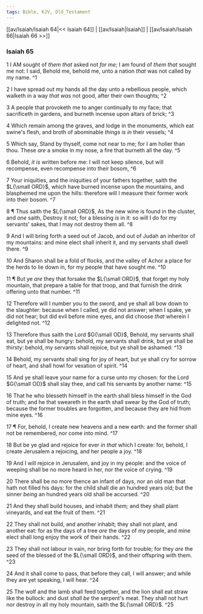 ```yaml
---
tags: Bible, KJV, Old_Testament
---
```


[[av/Isaiah/Isaiah 64|<< Isaiah 64]] | [[av/Isaiah|Isaiah]] | [[av/Isaiah/Isaiah 66|Isaiah 66 >>]]

### Isaiah 65

1 I AM sought of _them_ _that_ asked not _for_ _me;_ I am found of _them_ _that_ sought me not: I said, Behold me, behold me, unto a nation _that_ was not called by my name. ^1

2 I have spread out my hands all the day unto a rebellious people, which walketh in a way _that_ _was_ not good, after their own thoughts; ^2

3 A people that provoketh me to anger continually to my face; that sacrificeth in gardens, and burneth incense upon altars of brick; ^3

4 Which remain among the graves, and lodge in the monuments, which eat swine's flesh, and broth of abominable _things_ _is_ _in_ their vessels; ^4

5 Which say, Stand by thyself, come not near to me; for I am holier than thou. These _are_ a smoke in my nose, a fire that burneth all the day. ^5

6 Behold, _it_ _is_ written before me: I will not keep silence, but will recompense, even recompense into their bosom, ^6

7 Your iniquities, and the iniquities of your fathers together, saith the $L{\small ORD}$, which have burned incense upon the mountains, and blasphemed me upon the hills: therefore will I measure their former work into their bosom. ^7

8 ¶ Thus saith the $L{\small ORD}$, As the new wine is found in the cluster, and _one_ saith, Destroy it not; for a blessing _is_ in it: so will I do for my servants' sakes, that I may not destroy them all. ^8

9 And I will bring forth a seed out of Jacob, and out of Judah an inheritor of my mountains: and mine elect shall inherit it, and my servants shall dwell there. ^9

10 And Sharon shall be a fold of flocks, and the valley of Achor a place for the herds to lie down in, for my people that have sought me. ^10

11 ¶ But ye _are_ they that forsake the $L{\small ORD}$, that forget my holy mountain, that prepare a table for that troop, and that furnish the drink offering unto that number. ^11

12 Therefore will I number you to the sword, and ye shall all bow down to the slaughter: because when I called, ye did not answer; when I spake, ye did not hear; but did evil before mine eyes, and did choose _that_ wherein I delighted not. ^12

13 Therefore thus saith the Lord $G{\small OD}$, Behold, my servants shall eat, but ye shall be hungry: behold, my servants shall drink, but ye shall be thirsty: behold, my servants shall rejoice, but ye shall be ashamed: ^13

14 Behold, my servants shall sing for joy of heart, but ye shall cry for sorrow of heart, and shall howl for vexation of spirit. ^14

15 And ye shall leave your name for a curse unto my chosen: for the Lord $G{\small OD}$ shall slay thee, and call his servants by another name: ^15

16 That he who blesseth himself in the earth shall bless himself in the God of truth; and he that sweareth in the earth shall swear by the God of truth; because the former troubles are forgotten, and because they are hid from mine eyes. ^16

17 ¶ For, behold, I create new heavens and a new earth: and the former shall not be remembered, nor come into mind. ^17

18 But be ye glad and rejoice for ever _in_ _that_ which I create: for, behold, I create Jerusalem a rejoicing, and her people a joy. ^18

19 And I will rejoice in Jerusalem, and joy in my people: and the voice of weeping shall be no more heard in her, nor the voice of crying. ^19

20 There shall be no more thence an infant of days, nor an old man that hath not filled his days: for the child shall die an hundred years old; but the sinner _being_ an hundred years old shall be accursed. ^20

21 And they shall build houses, and inhabit _them;_ and they shall plant vineyards, and eat the fruit of them. ^21

22 They shall not build, and another inhabit; they shall not plant, and another eat: for as the days of a tree _are_ the days of my people, and mine elect shall long enjoy the work of their hands. ^22

23 They shall not labour in vain, nor bring forth for trouble; for they _are_ the seed of the blessed of the $L{\small ORD}$, and their offspring with them. ^23

24 And it shall come to pass, that before they call, I will answer; and while they are yet speaking, I will hear. ^24

25 The wolf and the lamb shall feed together, and the lion shall eat straw like the bullock: and dust _shall_ _be_ the serpent's meat. They shall not hurt nor destroy in all my holy mountain, saith the $L{\small ORD}$. ^25
